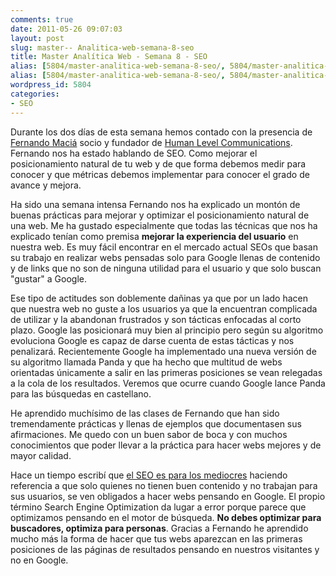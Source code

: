 ```yaml
---
comments: true
date: 2011-05-26 09:07:03
layout: post
slug: master-- Analitica-web-semana-8-seo
title: Master Analítica Web - Semana 8 - SEO
alias: [5804/master-analitica-web-semana-8-seo/, 5804/master-analitica-web-semana-8-seo]
alias: [5804/master-analitica-web-semana-8-seo/, 5804/master-analitica-web-semana-8-seo]
wordpress_id: 5804
categories:
- SEO
---
```



     

Durante los dos días de esta semana hemos contado con la presencia de [Fernando Maciá](http://www.fernandomacia.com/) socio y fundador de [Human Level Communications](http://www.humanlevel.com/hlc/equipo/fernando-macia.html).  Fernando nos ha estado hablando de SEO.  Como mejorar el posicionamiento natural de tu web y de que forma debemos medir para conocer y que métricas debemos implementar para conocer el grado de avance y mejora.

Ha sido una semana intensa Fernando nos ha explicado un montón de buenas prácticas para mejorar y optimizar el posicionamiento natural de una web.  Me ha gustado especialmente que todas las técnicas que nos ha explicado tenían como premisa **mejorar la experiencia del usuario** en nuestra web.  Es muy fácil encontrar en el mercado actual SEOs que basan su trabajo en realizar webs pensadas solo para Google llenas de contenido y de links que no son de ninguna utilidad para el usuario y que solo buscan "gustar" a Google.

Ese tipo de actitudes son doblemente dañinas ya que por un lado hacen que nuestra web no guste a los usuarios ya que la encuentran complicada de utilizar y la abandonan frustrados y son tácticas enfocadas al corto plazo.  Google las posicionará muy bien al principio pero según su algoritmo evoluciona Google es capaz de darse cuenta de estas tácticas y nos penalizará.  Recientemente Google ha implementado una nueva versión de su algoritmo llamada Panda y que ha hecho que multitud de webs orientadas únicamente a salir en las primeras posiciones se vean relegadas a la cola de los resultados.  Veremos que ocurre cuando Google lance Panda para las búsquedas en castellano.

He aprendido muchísimo de las clases de Fernando que han sido tremendamente prácticas y llenas de ejemplos que documentasen sus afirmaciones.  Me quedo con un buen sabor de boca y con muchos conocimientos que poder llevar a la práctica para hacer webs mejores y de mayor calidad. 

Hace un tiempo escribí que [el SEO es para los mediocres](http://www.alvareznavarro.es/el-seo-es-para-los-mediocres) haciendo referencia a que solo quienes no tienen buen contenido y no trabajan para sus usuarios, se ven obligados a hacer webs pensando en Google.  El propio término Search Engine Optimization da lugar a error porque parece que optimizamos pensando en el motor de búsqueda.  **No debes optimizar para buscadores, optimiza para personas**.  Gracias a Fernando he aprendido mucho más la forma de hacer que tus webs aparezcan en las primeras posiciones de las páginas de resultados pensando en nuestros visitantes y no en Google.


  
